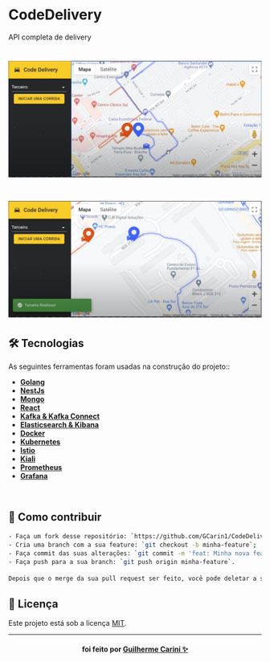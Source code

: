 # CodeDelivery
 API completa de delivery 
 
 <h1 align="center">
    <img alt="CodeD" title="CodeDq" src="/imgR/image01.PNG"/>
</h1>
<h1 align="center">
    <img alt="CodeD" title="CodeDq" src="/imgR/image02.PNG"/>
</h1>

## 🛠 Tecnologias

As seguintes ferramentas foram usadas na construção do projeto::


-  **[Golang](https://golang.org)**
-  **[NestJs](https://nestjs.com)**
-  **[Mongo](https://www.mongodb.com/cloud/atlas)**
-   **[React](https://pt-br.reactjs.org)**
-   **[Kafka & Kafka Connect](https://kafka.apache.org)**
-   **[Elasticsearch & Kibana](https://www.elastic.co/pt/what-is/elasticsearch)**
-   **[Docker](https://www.docker.com)**
-   **[Kubernetes](https://kubernetes.io/pt/)**
-   **[Istio](https://istio.io)**
-   **[Kiali](https://kiali.io)**
-   **[Prometheus](https://prometheus.io)**
-    **[Grafana](https://grafana.com)**

<br/>

## 🤔 Como contribuir

```bash
- Faça um fork desse repositório: `https://github.com/GCarin1/CodeDelivery.git`;
- Cria uma branch com a sua feature: `git checkout -b minha-feature`;
- Faça commit das suas alterações: `git commit -m 'feat: Minha nova feature'`; 
- Faça push para a sua branch: `git push origin minha-feature`.

Depois que o merge da sua pull request ser feito, você pode deletar a sua branch. 
```

## 📝 Licença

Este projeto está sob a licença [MIT](./LICENSE).

---
<h4 align=center>foi feito por <a href="https://www.linkedin.com/in/guilherme-carini/">Guilherme Carini ✨</a></a></h4>


